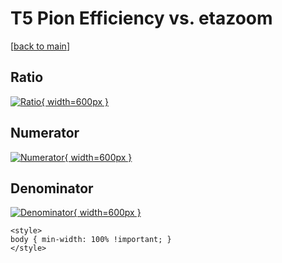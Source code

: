 # T5 Pion Efficiency vs. etazoom

[[back to main](./)]



## Ratio

[![Ratio](../mtv/var/T5_211_eff_etazoom.png){ width=600px }](../mtv/var/T5_211_eff_etazoom.pdf)

## Numerator

[![Numerator](../mtv/num/T5_211_eff_etazoom_num0.png){ width=600px }](../mtv/num/T5_211_eff_etazoom_num0.pdf)

## Denominator

[![Denominator](../mtv/den/T5_211_eff_etazoom_den.png){ width=600px }](../mtv/den/T5_211_eff_etazoom_den.pdf)


``` {=html}
<style>
body { min-width: 100% !important; }
</style>
```
